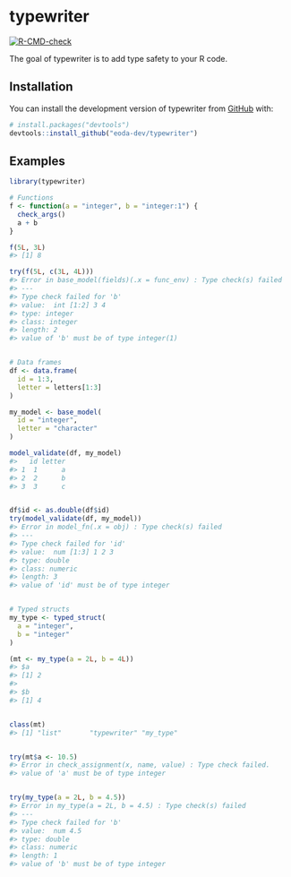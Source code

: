 
<!-- README.md is generated from README.Rmd. Please edit that file -->

# typewriter

<!-- badges: start -->

[![R-CMD-check](https://github.com/eoda-dev/typewriter/actions/workflows/R-CMD-check.yaml/badge.svg)](https://github.com/eoda-dev/typewriter/actions/workflows/R-CMD-check.yaml)
<!-- badges: end -->

The goal of typewriter is to add type safety to your R code.

## Installation

You can install the development version of typewriter from
[GitHub](https://github.com/) with:

``` r
# install.packages("devtools")
devtools::install_github("eoda-dev/typewriter")
```

## Examples

``` r
library(typewriter)

# Functions
f <- function(a = "integer", b = "integer:1") {
  check_args()
  a + b
}

f(5L, 3L)
#> [1] 8
```

``` r
try(f(5L, c(3L, 4L)))
#> Error in base_model(fields)(.x = func_env) : Type check(s) failed
#> ---
#> Type check failed for 'b'
#> value:  int [1:2] 3 4
#> type: integer
#> class: integer
#> length: 2
#> value of 'b' must be of type integer(1)
```

``` r

# Data frames
df <- data.frame(
  id = 1:3,
  letter = letters[1:3]
)

my_model <- base_model(
  id = "integer",
  letter = "character"
)

model_validate(df, my_model)
#>   id letter
#> 1  1      a
#> 2  2      b
#> 3  3      c
```

``` r

df$id <- as.double(df$id)
try(model_validate(df, my_model))
#> Error in model_fn(.x = obj) : Type check(s) failed
#> ---
#> Type check failed for 'id'
#> value:  num [1:3] 1 2 3
#> type: double
#> class: numeric
#> length: 3
#> value of 'id' must be of type integer
```

``` r

# Typed structs
my_type <- typed_struct(
  a = "integer",
  b = "integer"
)

(mt <- my_type(a = 2L, b = 4L))
#> $a
#> [1] 2
#> 
#> $b
#> [1] 4
```

``` r

class(mt)
#> [1] "list"       "typewriter" "my_type"
```

``` r

try(mt$a <- 10.5)
#> Error in check_assignment(x, name, value) : Type check failed.
#> value of 'a' must be of type integer
```

``` r

try(my_type(a = 2L, b = 4.5))
#> Error in my_type(a = 2L, b = 4.5) : Type check(s) failed
#> ---
#> Type check failed for 'b'
#> value:  num 4.5
#> type: double
#> class: numeric
#> length: 1
#> value of 'b' must be of type integer
```
